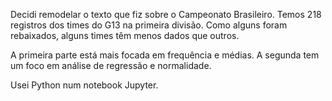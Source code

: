 Decidi remodelar o texto que fiz sobre o Campeonato Brasileiro. Temos 218 registros dos times do G13 na primeira divisão. Como alguns foram rebaixados, alguns times têm menos dados que outros.

A primeira parte está mais focada em frequência e médias. A segunda tem um foco em análise de regressão e normalidade.

Usei Python num notebook Jupyter.
